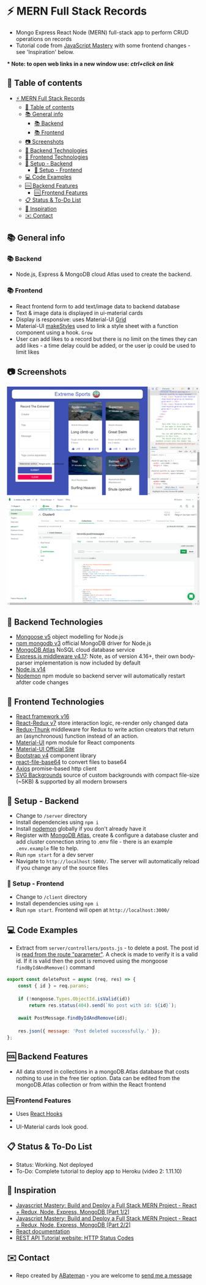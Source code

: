 # :zap: MERN Full Stack Records

* Mongo Express React Node (MERN) full-stack app to perform CRUD operations on records
* Tutorial code from [JavaScript Mastery](https://www.youtube.com/channel/UCmXmlB4-HJytD7wek0Uo97A) with some frontend changes - see 'Inspiration' below.

**\* Note: to open web links in a new window use: _ctrl+click on link_**

## :page_facing_up: Table of contents

* [:zap: MERN Full Stack Records](#zap-mern-full-stack-records)
  * [:page_facing_up: Table of contents](#page_facing_up-table-of-contents)
  * [:books: General info](#books-general-info)
    * [:books: Backend](#books-backend)
    * [:books: Frontend](#books-frontend)
  * [:camera: Screenshots](#camera-screenshots)
  * [:signal_strength: Backend Technologies](#signal_strength-backend-technologies)
  * [:signal_strength: Frontend Technologies](#signal_strength-frontend-technologies)
  * [:floppy_disk: Setup - Backend](#floppy_disk-setup---backend)
    * [:floppy_disk: Setup - Frontend](#floppy_disk-setup---frontend)
  * [:computer: Code Examples](#computer-code-examples)
  * [:cool: Backend Features](#cool-backend-features)
    * [:cool: Frontend Features](#cool-frontend-features)
  * [:clipboard: Status & To-Do List](#clipboard-status--to-do-list)
  * [:clap: Inspiration](#clap-inspiration)
  * [:envelope: Contact](#envelope-contact)

## :books: General info

### :books: Backend

* Node.js, Express & MongoDB cloud Atlas used to create the backend.

### :books: Frontend

* React frontend form to add text/image data to backend database
* Text & image data is displayed in ui-material cards
* Display is responsive: uses Material-UI [Grid](https://material-ui.com/api/grid/)
* Material-UI [makeStyles](https://material-ui.com/styles/api/#makestyles-styles-options-hook) used to link a style sheet with a function component using a hook. `Grow`
* User can add likes to a record but there is no limit on the times they can add likes - a time delay could be added, or the user ip could be used to limit likes

## :camera: Screenshots

![screenshot](./img/front.png)
![screenshot](./img/back.png)

## :signal_strength: Backend Technologies

* [Mongoose v5](https://mongoosejs.com/) object modelling for Node.js
* [npm mongodb v3](https://www.npmjs.com/package/mongodb) official MongoDB driver for Node.js
* [MongoDB Atlas](https://www.mongodb.com/cloud/atlas) NoSQL cloud database service
* [Express.js middleware v4.17](https://expressjs.com/): Note, as of version 4.16+, their own body-parser implementation is now included by default
* [Node.js v14](https://nodejs.org/es/)
* [Nodemon](https://www.npmjs.com/package/nodemon) npm module so backend server will automatically restart afdter code changes

## :signal_strength: Frontend Technologies

* [React framework v16](https://reactjs.org/)
* [React-Redux v7](https://react-redux.js.org/) store interaction logic, re-render only changed data
* [Redux-Thunk](https://www.npmjs.com/package/redux-thunk) middleware for Redux to write action creators that return an (asynchronous) function instead of an action.
* [Material-UI](https://www.npmjs.com/package/@material-ui/core) npm module for React components
* [Material-UI Official Site](https://material-ui.com/)
* [Bootstrap v4](https://getbootstrap.com/) component library
* [react-file-base64](https://www.npmjs.com/package/react-file-base64) to convert files to base64
* [Axios](https://www.npmjs.com/package/axios) promise-based http client
* [SVG Backgrounds](https://www.svgbackgrounds.com/) source of custom backgrounds with compact file-size (~5KB) & supported by all modern browsers

## :floppy_disk: Setup - Backend

* Change to `/server` directory
* Install dependencies using `npm i`
* Install [nodemon](https://www.npmjs.com/package/nodemon) globally if you don't already have it
* Register with [MongoDB Atlas](www.mongodb.com), create & configure a database cluster and add cluster connection string to .env file - there is an example `.env.example` file to help.
* Run `npm start` for a dev server
* Navigate to `http://localhost:5000/`. The server will automatically reload if you change any of the source files

### :floppy_disk: Setup - Frontend

* Change to `/client` directory
* Install dependencies using `npm i`
* Run `npm start`. Frontend will open at `http://localhost:3000/`

## :computer: Code Examples

* Extract from `server/controllers/posts.js` - to delete a post. The post id is [read from the route "parameter"](https://expressjs.com/en/guide/routing.html). A check is made to verify it is a valid id. If it is valid then the post is removed using the mongoose `findByIdAndRemove()` command

```javascript
export const deletePost = async (req, res) => {
	const { id } = req.params;

	if (!mongoose.Types.ObjectId.isValid(id))
		return res.status(404).send(`No post with id: ${id}`);

	await PostMessage.findByIdAndRemove(id);

	res.json({ message: 'Post deleted successfully.' });
};
```

## :cool: Backend Features

* All data stored in collections in a mongoDB.Atlas database that costs nothing to use in the free tier option. Data can be edited from the mongoDB.Atlas collection or from within the React frontend

### :cool: Frontend Features

* Uses [React Hooks](https://reactjs.org/docs/hooks-intro.html)
*
* UI-Material cards look good.

## :clipboard: Status & To-Do List

* Status: Working. Not deployed
* To-Do: Complete tutorial to deploy app to Heroku (video 2: 1.11.10)

## :clap: Inspiration

* [Javascript Mastery: Build and Deploy a Full Stack MERN Project - React + Redux, Node, Express, MongoDB [Part 1/2]](https://www.youtube.com/watch?v=ngc9gnGgUdA&t=3589s)
* [Javascript Mastery: Build and Deploy a Full Stack MERN Project - React + Redux, Node, Express, MongoDB [Part 2/2]](https://www.youtube.com/watch?v=aibtHnbeuio&t=171s)
* [React documentation](https://reactjs.org/docs/getting-started.html)
* [REST API Tutorial website: HTTP Status Codes](https://www.restapitutorial.com/httpstatuscodes.html)

## :envelope: Contact

* Repo created by [ABateman](https://www.andrewbateman.org) - you are welcome to [send me a message](https://andrewbateman.org/contact)
